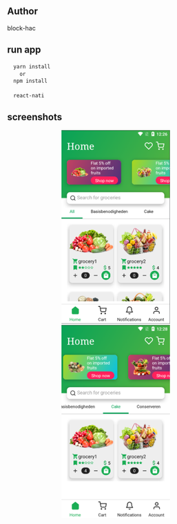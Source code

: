 ## Author

block-hac

## run app

```bash
  yarn install
    or
  npm install

  react-nati
```

## screenshots

<p align="center">
  <img width="50%" src="screenshots/1.PNG" />
  <img width="50%" src="screenshots/2.PNG" />
</p>